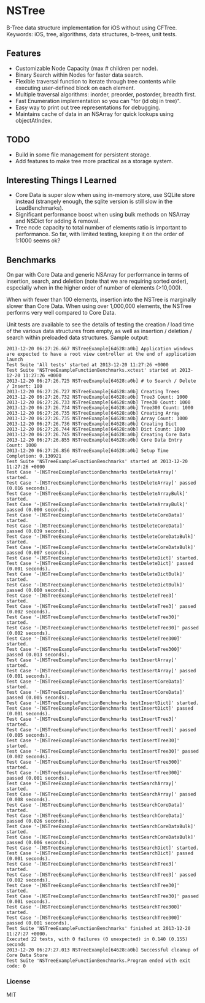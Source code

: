NSTree
======

B-Tree data structure implementation for iOS without using CFTree. 
Keywords: iOS, tree, algorithms, data structures, b-trees, unit tests.

## Features
 - Customizable Node Capacity (max # children per node).
 - Binary Search within Nodes for faster data search.
 - Flexible traversal function to iterate through tree contents while executing
   user-defined block on each element.
 - Multiple traversal algorithms: inorder, preorder, postorder, breadth first.
 - Fast Enumeration implementation so you can "for (id obj in tree)".
 - Easy way to print out tree representations for debugging.
 - Maintains cache of data in an NSArray for quick lookups using objectAtIndex.

## TODO
 - Build in some file management for persistent storage.
 - Add features to make tree more practical as a storage system.

## Interesting Things I Learned
 - Core Data is super slow when using in-memory store, use SQLite store instead
   (strangely enough, the sqlite version is still slow in the LoadBenchmarks).
 - Significant performance boost when using bulk methods on NSArray and NSDict
   for adding & removal.
 - Tree node capacity to total number of elements ratio is important to performance.
   So far, with limited testing, keeping it on the order of 1:1000 seems ok?

## Benchmarks
On par with Core Data and generic NSArray for performance in terms of insertion,
search, and deletion (note that we are requiring sorted order), especially when
in the higher order of number of elements (>10,000). 

When with fewer than 100 elements, insertion into the NSTree is marginally slower 
than Core Data. When using over 1,000,000 elements, the NSTree performs very well 
compared to Core Data. 

Unit tests are available to see the details of testing the creation / load time
of the various data structures from empty, as well as insertion / deletion
/ search within preloaded data structures. Sample output:

	2013-12-20 06:27:26.667 NSTreeExample[64628:a0b] Application windows are expected to have a root view controller at the end of application launch
	Test Suite 'All tests' started at 2013-12-20 11:27:26 +0000
	Test Suite 'NSTreeExampleFunctionBenchmarks.xctest' started at 2013-12-20 11:27:26 +0000
	2013-12-20 06:27:26.725 NSTreeExample[64628:a0b] # to Search / Delete / Insert: 100
	2013-12-20 06:27:26.727 NSTreeExample[64628:a0b] Creating Trees
	2013-12-20 06:27:26.732 NSTreeExample[64628:a0b] Tree3 Count: 1000
	2013-12-20 06:27:26.733 NSTreeExample[64628:a0b] Tree30 Count: 1000
	2013-12-20 06:27:26.734 NSTreeExample[64628:a0b] Tree300 Count: 1000
	2013-12-20 06:27:26.735 NSTreeExample[64628:a0b] Creating Array
	2013-12-20 06:27:26.735 NSTreeExample[64628:a0b] Array Count: 1000
	2013-12-20 06:27:26.736 NSTreeExample[64628:a0b] Creating Dict
	2013-12-20 06:27:26.744 NSTreeExample[64628:a0b] Dict Count: 1000
	2013-12-20 06:27:26.745 NSTreeExample[64628:a0b] Creating Core Data
	2013-12-20 06:27:26.855 NSTreeExample[64628:a0b] Core Data Entry Count: 1000
	2013-12-20 06:27:26.856 NSTreeExample[64628:a0b] Setup Time Completion: 0.130921
	Test Suite 'NSTreeExampleFunctionBenchmarks' started at 2013-12-20 11:27:26 +0000
	Test Case '-[NSTreeExampleFunctionBenchmarks testDeleteArray]' started.
	Test Case '-[NSTreeExampleFunctionBenchmarks testDeleteArray]' passed (0.016 seconds).
	Test Case '-[NSTreeExampleFunctionBenchmarks testDeleteArrayBulk]' started.
	Test Case '-[NSTreeExampleFunctionBenchmarks testDeleteArrayBulk]' passed (0.000 seconds).
	Test Case '-[NSTreeExampleFunctionBenchmarks testDeleteCoreData]' started.
	Test Case '-[NSTreeExampleFunctionBenchmarks testDeleteCoreData]' passed (0.039 seconds).
	Test Case '-[NSTreeExampleFunctionBenchmarks testDeleteCoreDataBulk]' started.
	Test Case '-[NSTreeExampleFunctionBenchmarks testDeleteCoreDataBulk]' passed (0.007 seconds).
	Test Case '-[NSTreeExampleFunctionBenchmarks testDeleteDict]' started.
	Test Case '-[NSTreeExampleFunctionBenchmarks testDeleteDict]' passed (0.001 seconds).
	Test Case '-[NSTreeExampleFunctionBenchmarks testDeleteDictBulk]' started.
	Test Case '-[NSTreeExampleFunctionBenchmarks testDeleteDictBulk]' passed (0.000 seconds).
	Test Case '-[NSTreeExampleFunctionBenchmarks testDeleteTree3]' started.
	Test Case '-[NSTreeExampleFunctionBenchmarks testDeleteTree3]' passed (0.002 seconds).
	Test Case '-[NSTreeExampleFunctionBenchmarks testDeleteTree30]' started.
	Test Case '-[NSTreeExampleFunctionBenchmarks testDeleteTree30]' passed (0.002 seconds).
	Test Case '-[NSTreeExampleFunctionBenchmarks testDeleteTree300]' started.
	Test Case '-[NSTreeExampleFunctionBenchmarks testDeleteTree300]' passed (0.013 seconds).
	Test Case '-[NSTreeExampleFunctionBenchmarks testInsertArray]' started.
	Test Case '-[NSTreeExampleFunctionBenchmarks testInsertArray]' passed (0.001 seconds).
	Test Case '-[NSTreeExampleFunctionBenchmarks testInsertCoreData]' started.
	Test Case '-[NSTreeExampleFunctionBenchmarks testInsertCoreData]' passed (0.005 seconds).
	Test Case '-[NSTreeExampleFunctionBenchmarks testInsertDict]' started.
	Test Case '-[NSTreeExampleFunctionBenchmarks testInsertDict]' passed (0.001 seconds).
	Test Case '-[NSTreeExampleFunctionBenchmarks testInsertTree3]' started.
	Test Case '-[NSTreeExampleFunctionBenchmarks testInsertTree3]' passed (0.005 seconds).
	Test Case '-[NSTreeExampleFunctionBenchmarks testInsertTree30]' started.
	Test Case '-[NSTreeExampleFunctionBenchmarks testInsertTree30]' passed (0.002 seconds).
	Test Case '-[NSTreeExampleFunctionBenchmarks testInsertTree300]' started.
	Test Case '-[NSTreeExampleFunctionBenchmarks testInsertTree300]' passed (0.001 seconds).
	Test Case '-[NSTreeExampleFunctionBenchmarks testSearchArray]' started.
	Test Case '-[NSTreeExampleFunctionBenchmarks testSearchArray]' passed (0.008 seconds).
	Test Case '-[NSTreeExampleFunctionBenchmarks testSearchCoreData]' started.
	Test Case '-[NSTreeExampleFunctionBenchmarks testSearchCoreData]' passed (0.026 seconds).
	Test Case '-[NSTreeExampleFunctionBenchmarks testSearchCoreDataBulk]' started.
	Test Case '-[NSTreeExampleFunctionBenchmarks testSearchCoreDataBulk]' passed (0.006 seconds).
	Test Case '-[NSTreeExampleFunctionBenchmarks testSearchDict]' started.
	Test Case '-[NSTreeExampleFunctionBenchmarks testSearchDict]' passed (0.001 seconds).
	Test Case '-[NSTreeExampleFunctionBenchmarks testSearchTree3]' started.
	Test Case '-[NSTreeExampleFunctionBenchmarks testSearchTree3]' passed (0.002 seconds).
	Test Case '-[NSTreeExampleFunctionBenchmarks testSearchTree30]' started.
	Test Case '-[NSTreeExampleFunctionBenchmarks testSearchTree30]' passed (0.001 seconds).
	Test Case '-[NSTreeExampleFunctionBenchmarks testSearchTree300]' started.
	Test Case '-[NSTreeExampleFunctionBenchmarks testSearchTree300]' passed (0.001 seconds).
	Test Suite 'NSTreeExampleFunctionBenchmarks' finished at 2013-12-20 11:27:27 +0000.
	Executed 22 tests, with 0 failures (0 unexpected) in 0.140 (0.155) seconds
	2013-12-20 06:27:27.013 NSTreeExample[64628:a0b] Successful cleanup of Core Data Store
	Test Suite 'NSTreeExampleFunctionBenchmarks.Program ended with exit code: 0

### License
MIT


